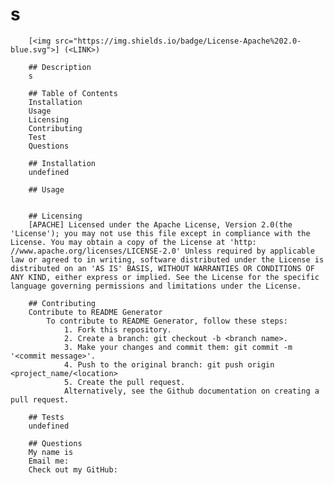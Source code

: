 # s
        [<img src="https://img.shields.io/badge/License-Apache%202.0-blue.svg">] (<LINK>)

        ## Description
        s

        ## Table of Contents
        Installation
        Usage
        Licensing
        Contributing
        Test
        Questions

        ## Installation
        undefined

        ## Usage
        

        ## Licensing
        [APACHE] Licensed under the Apache License, Version 2.0(the 'License'); you may not use this file except in compliance with the License. You may obtain a copy of the License at 'http: //www.apache.org/licenses/LICENSE-2.0' Unless required by applicable law or agreed to in writing, software distributed under the License is distributed on an 'AS IS' BASIS, WITHOUT WARRANTIES OR CONDITIONS OF ANY KIND, either express or implied. See the License for the specific language governing permissions and limitations under the License.

        ## Contributing
        Contribute to README Generator
            To contribute to README Generator, follow these steps:
                1. Fork this repository.
                2. Create a branch: git checkout -b <branch name>.
                3. Make your changes and commit them: git commit -m '<commit message>'.
                4. Push to the original branch: git push origin <project_name/<location>
                5. Create the pull request.
                Alternatively, see the Github documentation on creating a pull request.

        ## Tests
        undefined

        ## Questions
        My name is 
        Email me: 
        Check out my GitHub: 
        